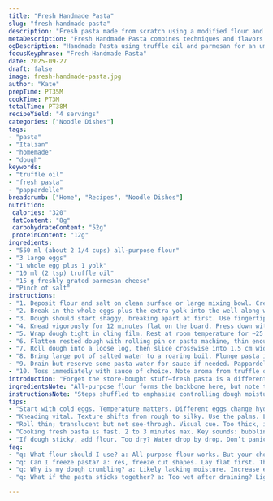 ```yaml
---
title: "Fresh Handmade Pasta"
slug: "fresh-handmade-pasta"
description: "Fresh pasta made from scratch using a modified flour and egg ratio for better elasticity. Olive oil swapped for truffle oil for depth and a touch of grated parmesan added to the dough for umami. Kneading technique shifted slightly to develop gluten optimally. Resting time reduced to 25 minutes for quicker processing. Pasta cut as pappardelle instead of fettucine. Boiling time adjusted to match thickness. Step order shuffled to emphasize tactile feel. Tips on avoiding sticky or crumbly dough. Sensory cues stressed: dough texture, color shifts during cooking, aroma notes from truffle oil. Suitable vegetarian, nut-free, lactose-free by choice of ingredients."
metaDescription: "Fresh Handmade Pasta combines techniques and flavors for a unique twirl on traditional Italian. Bite into texture and aroma with every bite."
ogDescription: "Handmade Pasta using truffle oil and parmesan for an umami hit. Experience fresh textures and quick cooking like never before."
focusKeyphrase: "Fresh Handmade Pasta"
date: 2025-09-27
draft: false
image: fresh-handmade-pasta.jpg
author: "Kate"
prepTime: PT35M
cookTime: PT3M
totalTime: PT38M
recipeYield: "4 servings"
categories: ["Noodle Dishes"]
tags:
- "pasta"
- "Italian"
- "homemade"
- "dough"
keywords:
- "truffle oil"
- "fresh pasta"
- "pappardelle"
breadcrumb: ["Home", "Recipes", "Noodle Dishes"]
nutrition: 
 calories: "320"
 fatContent: "8g"
 carbohydrateContent: "52g"
 proteinContent: "12g"
ingredients:
- "550 ml (about 2 1/4 cups) all-purpose flour"
- "3 large eggs"
- "1 whole egg plus 1 yolk"
- "10 ml (2 tsp) truffle oil"
- "15 g freshly grated parmesan cheese"
- "Pinch of salt"
instructions:
- "1. Deposit flour and salt on clean surface or large mixing bowl. Create a well in the center deep enough to hold eggs, oil, and cheese."
- "2. Break in the whole eggs plus the extra yolk into the well along with truffle oil and grated parmesan. Stir gently with fork, coaxing flour inward gradually to avoid lumps or dry patches."
- "3. Dough should start shaggy, breaking apart at first. Use fingertips now to bring flour fully into the mix. Don't let moisture escape. If dough feels crumbly, dribble small amounts of water; too sticky, dust the surface lightly."
- "4. Knead vigorously for 12 minutes flat on the board. Press down with palms, fold over, turn dough 90 degrees, repeat. Should change from rough and flaky to silky, elastic, no longer clinging to hands but still moist to the touch."
- "5. Wrap dough tight in cling film. Rest at room temperature for ~25 minutes to let gluten relax. This step crucial for easy rolling; skipping leads to tears or tough pasta."
- "6. Flatten rested dough with rolling pin or pasta machine, thin enough to see light through but not transparent. Dust with flour sparingly to prevent sticking."
- "7. Roll dough into a loose log, then slice crosswise into 1.5 cm wide pappardelle. Unroll strips carefully to avoid sticking together. Too dry, they crack; too wet, they clump."
- "8. Bring large pot of salted water to a roaring boil. Plunge pasta in, stir gently to separate. Fresh pasta cooks fast: 2 to 3 minutes until al dente. Bite to check firmness — slight resistance, no chewiness."
- "9. Drain but reserve some pasta water for sauce if needed. Pappardelle should shine, springy under fork. Overcooked means mush – troubleshoot rests or flour type next time."
- "10. Toss immediately with sauce of choice. Note aroma from truffle oil undertones, melon-colored dough flecked with parmesan. Savor texture and fresh-egg aroma distinct from dried pasta."
introduction: "Forget the store-bought stuff—fresh pasta is a different beast. The tactile feel of raw dough under palms, the faint scent of flour mingled with eggs, that subtle elasticity when kneading. You can’t fake this texture. The trick’s patience and understanding your ingredients’ quirks. Flour’s moisture varies season to season; eggs fluctuate in size. Adjust on the fly. This pasta gets a subtle twist: truffle oil folds in aromatics while parmesan cheese adds umami depth right in the dough — no separate seasoning step needed. These aren’t just fettucines anymore. Cut wider, pappardelle-style — bigger ribbons catch more sauce, more mouthfeel. Cooking’s a blink-and-you-miss-it moment, so your instincts take over from timers. Cook too long and it’s gluey. Undercook, and it’s raw dough. Sense it. Really watch it. The payoff? Layers of flavor with a texture polished by technique, bakehouse smarts, and keen observation."
ingredientsNote: "All-purpose flour forms the backbone here, but note the reduction from usual 2 1/2 cups to 2 1/4. Why? The parmesan cheese mixed in adds dry solids, so less flour keeps balance somewhere between elasticity and tenderness. Eggs reduced in total size but supplemented by an extra yolk — yolks bind and fatten, crucial for smoothness. Truffle oil replaces the olive oil for a low-heat, aromatic accent; if unavailable, use good quality olive oil or walnut oil (if not nut-allergic). Parmesan integrated into dough takes some salt off your final plate; adjust added salt accordingly. Use large eggs for consistent hydration, but if smaller, scale water or flour as needed. Always keep some extra flour and water at hand. Dough hydration is a dance — add incrementally."
instructionsNote: "Steps shuffled to emphasize controlling dough moisture first. Starting with dry flour and salt makes it easier to judge when liquid’s fully incorporated. Use your hands early, not just fork, to feel shifts in dough texture and work flour in thoroughly. Kneading moves crucial: 12 minutes building gluten network ensures elasticity—too short and dough tears on rolling, too long dries it. Rest period shrunk to 25 minutes but never skipped — gluten too stiff otherwise, wrinkles will form when rolling. Roll dough thin, but not transparent; look for translucency clues. Cut width wider for pappardelle to trap sauce better. Cooking time increased slightly, watch for bubbling stops or surface sheen changes—indicators pasta is done. Drain carefully; hot pasta can stick if left wet too long. Reserve pasta water to loosen sauces if needed. Troubleshooting dryness or stickiness explained in notes. Fresh pasta is sensitive but rewarding when you nail these steps."
tips:
- "Start with cold eggs. Temperature matters. Different eggs change hydration. Measure after cracking. Use cold for easier handling. Flour varies, adjust. Add little water."
- "Kneading vital. Texture shifts from rough to silky. Use the palms. Lots of pressure. Gluten development. Keep it moving. If dough tears, your mix unbalanced."
- "Roll thin; translucent but not see-through. Visual cue. Too thick, it won’t cook evenly. Dust lightly to prevent sticking. Don’t overdo it. Too much flour creates gumminess."
- "Cooking fresh pasta is fast. 2 to 3 minutes max. Key sounds: bubbling slows, aroma shifts. Check for slight firmness, it should spring back when bitten."
- "If dough sticky, add flour. Too dry? Water drop by drop. Don’t panic. Always have extra flour and water nearby. Adjust as needed on the fly."
faq:
- "q: What flour should I use? a: All-purpose flour works. But your choice can change texture. Try tipo 00 for more spring. Experiment with ratios as needed."
- "q: Can I freeze pasta? a: Yes, freeze cut shapes. Lay flat first. Then bag. Fresh pasta freezes well. To cook, boil from frozen. Ignore thawing."
- "q: Why is my dough crumbling? a: Likely lacking moisture. Increase eggs or water. Knead longer if it breaks apart. Warm your hands, coax it together."
- "q: What if the pasta sticks together? a: Too wet after draining? Lightly toss with olive oil. Prevent lumps. Use more flour while rolling."

---
```

